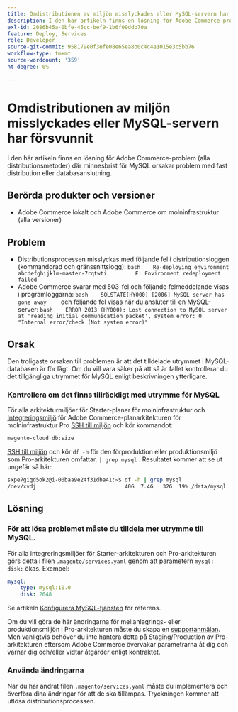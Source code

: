 ```yaml
---
title: Omdistributionen av miljön misslyckades eller MySQL-servern har försvunnit
description: I den här artikeln finns en lösning för Adobe Commerce-problem (alla distributionsmetoder) där minnesbrist för MySQL orsakar problem med fast distribution eller databasanslutning.
exl-id: 2086b45a-0bfe-45cc-bef9-1b6f09ddb70a
feature: Deploy, Services
role: Developer
source-git-commit: 958179e0f3efe08e65ea8b0c4c4e1015e3c5bb76
workflow-type: tm+mt
source-wordcount: '359'
ht-degree: 0%

---
```


# Omdistributionen av miljön misslyckades eller MySQL-servern har försvunnit

I den här artikeln finns en lösning för Adobe Commerce-problem (alla distributionsmetoder) där minnesbrist för MySQL orsakar problem med fast distribution eller databasanslutning.

## Berörda produkter och versioner

* Adobe Commerce lokalt och Adobe Commerce om molninfrastruktur (alla versioner)

## Problem

* Distributionsprocessen misslyckas med följande fel i distributionsloggen (kommandorad och gränssnittslogg): ```bash    Re-deploying environment abcdefghijklm-master-7rqtwti         E: Environment redeployment failed    ```
* Adobe Commerce svarar med 503-fel och följande felmeddelande visas i programloggarna:    ```bash    SQLSTATE[HY000] [2006] MySQL server has gone away    ```    och följande fel visas när du ansluter till en MySQL-server:    ```bash    ERROR 2013 (HY000): Lost connection to MySQL server at 'reading initial communication packet', system error: 0 "Internal error/check (Not system error)"    ```

## Orsak

Den troligaste orsaken till problemen är att det tilldelade utrymmet i MySQL-databasen är för lågt. Om du vill vara säker på att så är fallet kontrollerar du det tillgängliga utrymmet för MySQL enligt beskrivningen ytterligare.

### Kontrollera om det finns tillräckligt med utrymme för MySQL

För alla arkitekturmiljöer för Starter-planer för molninfrastruktur och [Integreringsmiljö](/help/announcements/adobe-commerce-announcements/integration-environment-enhancement-request-pro-and-starter.md) för Adobe Commerce-planarkitekturen för molninfrastruktur Pro [SSH till miljön](https://experienceleague.adobe.com/docs/commerce-cloud-service/user-guide/develop/secure-connections.html?lang=sv-SE) och kör kommandot:

```bash
magento-cloud db:size
```

[SSH till miljön](https://experienceleague.adobe.com/docs/commerce-cloud-service/user-guide/develop/secure-connections.html?lang=sv-SE) och kör `df -h` för den förproduktion eller produktionsmiljö som Pro-arkitekturen omfattar.   `| grep mysql` . Resultatet kommer att se ut ungefär så här:

```bash
sxpe7gigd5ok2@i-00baa9e24f31dba41:~$ df -h | grep mysql
/dev/xvdj                            40G  7.4G   32G  19% /data/mysql
```

## Lösning

### För att lösa problemet måste du tilldela mer utrymme till MySQL.

För alla integreringsmiljöer för Starter-arkitekturen och Pro-arkitekturen görs detta i filen `.magento/services.yaml` genom att parametern `mysql: disk:` ökas. Exempel:

```yaml
mysql:
    type: mysql:10.0
    disk: 2048
```

Se artikeln [Konfigurera MySQL-tjänsten](https://experienceleague.adobe.com/docs/commerce-cloud-service/user-guide/configure/service/mysql.html?lang=sv-SE) för referens.

Om du vill göra de här ändringarna för mellanlagrings- eller produktionsmiljön i Pro-arkitekturen måste du skapa en [supportanmälan](https://support.magento.com). Men vanligtvis behöver du inte hantera detta på Staging/Production av Pro-arkitekturen eftersom Adobe Commerce övervakar parametrarna åt dig och varnar dig och/eller vidtar åtgärder enligt kontraktet.

### Använda ändringarna

När du har ändrat filen `.magento/services.yaml` måste du implementera och överföra dina ändringar för att de ska tillämpas. Tryckningen kommer att utlösa distributionsprocessen.
